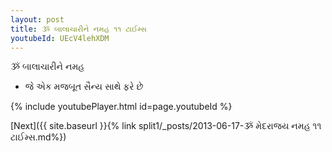 ```yaml
---
layout: post
title: ૐ બાલાચારીને નમહ ૧૧ ટાઈમ્સ
youtubeId: UEcV4lehXDM
---
```

 
 
 ૐ બાલાચારીને નમહ  
 
 -  જે એક મજબૂત સૈન્ય સાથે ફરે છે 
 
  
 
  
 
 
 
 
 
 


{% include youtubePlayer.html id=page.youtubeId %}
 
[Next]({{ site.baseurl }}{% link  split1/_posts/2013-06-17-ૐ મેદરાજય નમહ ૧૧ ટાઈમ્સ.md%})
 
